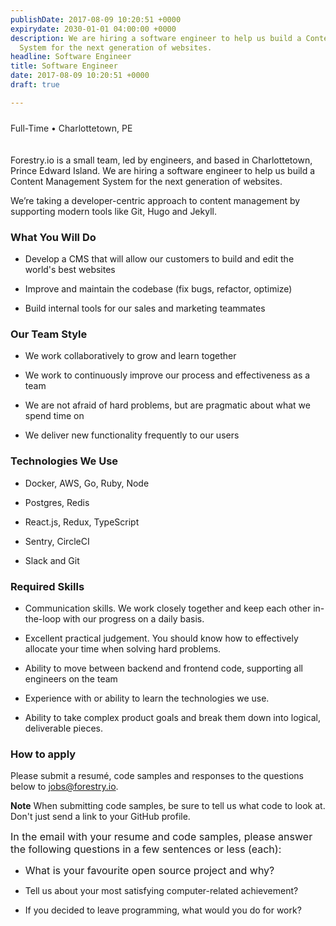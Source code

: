 ```yaml
---
publishDate: 2017-08-09 10:20:51 +0000
expirydate: 2030-01-01 04:00:00 +0000
description: We are hiring a software engineer to help us build a Content Management
  System for the next generation of websites.
headline: Software Engineer
title: Software Engineer
date: 2017-08-09 10:20:51 +0000
draft: true

---
```

<div style="padding: 10px 0 20px 0; color: #222;">
Full-Time • Charlottetown, PE
</div>

Forestry.io is a small team, led by engineers, and based in Charlottetown, Prince Edward Island. We are hiring a software engineer to help us build a Content Management System for the next generation of websites.

We’re taking a developer-centric approach to content management by supporting modern tools like Git, Hugo and Jekyll.

### What You Will Do

* Develop a CMS that will allow our customers to build and edit the world's best websites

* Improve and maintain the codebase (fix bugs, refactor, optimize)

* Build internal tools for our sales and marketing teammates

### Our Team Style

* We work collaboratively to grow and learn together

* We work to continuously improve our process and effectiveness as a team

* We are not afraid of hard problems, but are pragmatic about what we spend time on

* We deliver new functionality frequently to our users

### Technologies We Use

* Docker, AWS, Go, Ruby, Node

* Postgres, Redis

* React.js, Redux, TypeScript

* Sentry, CircleCI

* Slack and Git

### Required Skills

* Communication skills. We work closely together and keep each other in-the-loop with our progress on a daily basis.

* Excellent practical judgement. You should know how to effectively allocate your time when solving hard problems.

* Ability to move between backend and frontend code, supporting all engineers on the team

* Experience with or ability to learn the technologies we use.

* Ability to take complex product goals and break them down into logical, deliverable pieces.

### How to apply

Please submit a resumé, code samples and responses to the questions below to [jobs@forestry.io](mailto:jobs@forestry.io).

**Note**
When submitting code samples, be sure to tell us what code to look at. Don't just send a link to your GitHub profile.

<span style="font-size: 1rem;">In the email with your resume and code samples, please answer the following questions in a few sentences or less (each):</span>

* <span style="font-size: 1rem;">What is your favourite open source project and why?</span>

* Tell us about your most satisfying computer-related achievement?

* If you decided to leave programming, what would you do for work?
